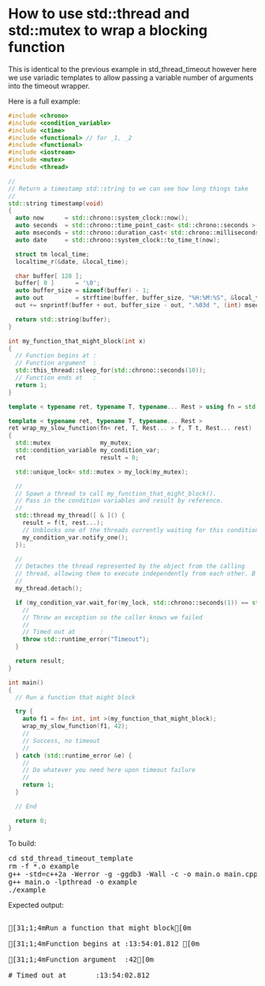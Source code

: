 How to use std::thread and std::mutex to wrap a blocking function
=================================================================

This is identical to the previous example in std_thread_timeout however
here we use variadic templates to allow passing a variable number of 
arguments into the timeout wrapper.

Here is a full example:
```C++
#include <chrono>
#include <condition_variable>
#include <ctime>
#include <functional> // for _1, _2
#include <functional>
#include <iostream>
#include <mutex>
#include <thread>

//
// Return a timestamp std::string to we can see how long things take
//
std::string timestamp(void)
{
  auto now      = std::chrono::system_clock::now();
  auto seconds  = std::chrono::time_point_cast< std::chrono::seconds >(now);
  auto mseconds = std::chrono::duration_cast< std::chrono::milliseconds >(now - seconds);
  auto date     = std::chrono::system_clock::to_time_t(now);

  struct tm local_time;
  localtime_r(&date, &local_time);

  char buffer[ 128 ];
  buffer[ 0 ]      = '\0';
  auto buffer_size = sizeof(buffer) - 1;
  auto out         = strftime(buffer, buffer_size, "%H:%M:%S", &local_time);
  out += snprintf(buffer + out, buffer_size - out, ".%03d ", (int) mseconds.count());

  return std::string(buffer);
}

int my_function_that_might_block(int x)
{
  // Function begins at :
  // Function argument  :
  std::this_thread::sleep_for(std::chrono::seconds(10));
  // Function ends at   :
  return 1;
}

template < typename ret, typename T, typename... Rest > using fn = std::function< ret(T, Rest...) >;

template < typename ret, typename T, typename... Rest >
ret wrap_my_slow_function(fn< ret, T, Rest... > f, T t, Rest... rest)
{
  std::mutex              my_mutex;
  std::condition_variable my_condition_var;
  ret                     result = 0;

  std::unique_lock< std::mutex > my_lock(my_mutex);

  //
  // Spawn a thread to call my_function_that_might_block().
  // Pass in the condition variables and result by reference.
  //
  std::thread my_thread([ & ]() {
    result = f(t, rest...);
    // Unblocks one of the threads currently waiting for this condition.
    my_condition_var.notify_one();
  });

  //
  // Detaches the thread represented by the object from the calling
  // thread, allowing them to execute independently from each other. B
  //
  my_thread.detach();

  if (my_condition_var.wait_for(my_lock, std::chrono::seconds(1)) == std::cv_status::timeout) {
    //
    // Throw an exception so the caller knows we failed
    //
    // Timed out at       :
    throw std::runtime_error("Timeout");
  }

  return result;
}

int main()
{
  // Run a function that might block

  try {
    auto f1 = fn< int, int >(my_function_that_might_block);
    wrap_my_slow_function(f1, 42);
    //
    // Success, no timeout
    //
  } catch (std::runtime_error &e) {
    //
    // Do whatever you need here upon timeout failure
    //
    return 1;
  }

  // End

  return 0;
}
```
To build:
<pre>
cd std_thread_timeout_template
rm -f *.o example
g++ -std=c++2a -Werror -g -ggdb3 -Wall -c -o main.o main.cpp
g++ main.o -lpthread -o example
./example
</pre>
Expected output:
<pre>

[31;1;4mRun a function that might block[0m

[31;1;4mFunction begins at :13:54:01.812 [0m

[31;1;4mFunction argument  :42[0m

# Timed out at       :13:54:02.812 
</pre>
